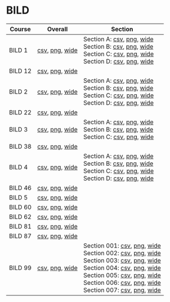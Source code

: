 # BILD

| Course | Overall | Section |
| ------ | ------- | ------- |
| BILD 1 | [csv](https://github.com/UCSD-Historical-Enrollment-Data/2023Winter/blob/main/overall/BILD%201.csv), [png](https://raw.githubusercontent.com/UCSD-Historical-Enrollment-Data/2023Winter/main/plot_overall/BILD%201.png), [wide](https://raw.githubusercontent.com/UCSD-Historical-Enrollment-Data/2023Winter/main/plot_overall_wide/BILD%201.png) | Section A: [csv](https://github.com/UCSD-Historical-Enrollment-Data/2023Winter/blob/main/section/BILD%201_A.csv), [png](https://raw.githubusercontent.com/UCSD-Historical-Enrollment-Data/2023Winter/main/plot_section/BILD%201_A.png), [wide](https://raw.githubusercontent.com/UCSD-Historical-Enrollment-Data/2023Winter/main/plot_section_wide/BILD%201_A.png)<br>Section B: [csv](https://github.com/UCSD-Historical-Enrollment-Data/2023Winter/blob/main/section/BILD%201_B.csv), [png](https://raw.githubusercontent.com/UCSD-Historical-Enrollment-Data/2023Winter/main/plot_section/BILD%201_B.png), [wide](https://raw.githubusercontent.com/UCSD-Historical-Enrollment-Data/2023Winter/main/plot_section_wide/BILD%201_B.png)<br>Section C: [csv](https://github.com/UCSD-Historical-Enrollment-Data/2023Winter/blob/main/section/BILD%201_C.csv), [png](https://raw.githubusercontent.com/UCSD-Historical-Enrollment-Data/2023Winter/main/plot_section/BILD%201_C.png), [wide](https://raw.githubusercontent.com/UCSD-Historical-Enrollment-Data/2023Winter/main/plot_section_wide/BILD%201_C.png)<br>Section D: [csv](https://github.com/UCSD-Historical-Enrollment-Data/2023Winter/blob/main/section/BILD%201_D.csv), [png](https://raw.githubusercontent.com/UCSD-Historical-Enrollment-Data/2023Winter/main/plot_section/BILD%201_D.png), [wide](https://raw.githubusercontent.com/UCSD-Historical-Enrollment-Data/2023Winter/main/plot_section_wide/BILD%201_D.png) |
| BILD 12 | [csv](https://github.com/UCSD-Historical-Enrollment-Data/2023Winter/blob/main/overall/BILD%2012.csv), [png](https://raw.githubusercontent.com/UCSD-Historical-Enrollment-Data/2023Winter/main/plot_overall/BILD%2012.png), [wide](https://raw.githubusercontent.com/UCSD-Historical-Enrollment-Data/2023Winter/main/plot_overall_wide/BILD%2012.png) |  |
| BILD 2 | [csv](https://github.com/UCSD-Historical-Enrollment-Data/2023Winter/blob/main/overall/BILD%202.csv), [png](https://raw.githubusercontent.com/UCSD-Historical-Enrollment-Data/2023Winter/main/plot_overall/BILD%202.png), [wide](https://raw.githubusercontent.com/UCSD-Historical-Enrollment-Data/2023Winter/main/plot_overall_wide/BILD%202.png) | Section A: [csv](https://github.com/UCSD-Historical-Enrollment-Data/2023Winter/blob/main/section/BILD%202_A.csv), [png](https://raw.githubusercontent.com/UCSD-Historical-Enrollment-Data/2023Winter/main/plot_section/BILD%202_A.png), [wide](https://raw.githubusercontent.com/UCSD-Historical-Enrollment-Data/2023Winter/main/plot_section_wide/BILD%202_A.png)<br>Section B: [csv](https://github.com/UCSD-Historical-Enrollment-Data/2023Winter/blob/main/section/BILD%202_B.csv), [png](https://raw.githubusercontent.com/UCSD-Historical-Enrollment-Data/2023Winter/main/plot_section/BILD%202_B.png), [wide](https://raw.githubusercontent.com/UCSD-Historical-Enrollment-Data/2023Winter/main/plot_section_wide/BILD%202_B.png)<br>Section C: [csv](https://github.com/UCSD-Historical-Enrollment-Data/2023Winter/blob/main/section/BILD%202_C.csv), [png](https://raw.githubusercontent.com/UCSD-Historical-Enrollment-Data/2023Winter/main/plot_section/BILD%202_C.png), [wide](https://raw.githubusercontent.com/UCSD-Historical-Enrollment-Data/2023Winter/main/plot_section_wide/BILD%202_C.png)<br>Section D: [csv](https://github.com/UCSD-Historical-Enrollment-Data/2023Winter/blob/main/section/BILD%202_D.csv), [png](https://raw.githubusercontent.com/UCSD-Historical-Enrollment-Data/2023Winter/main/plot_section/BILD%202_D.png), [wide](https://raw.githubusercontent.com/UCSD-Historical-Enrollment-Data/2023Winter/main/plot_section_wide/BILD%202_D.png) |
| BILD 22 | [csv](https://github.com/UCSD-Historical-Enrollment-Data/2023Winter/blob/main/overall/BILD%2022.csv), [png](https://raw.githubusercontent.com/UCSD-Historical-Enrollment-Data/2023Winter/main/plot_overall/BILD%2022.png), [wide](https://raw.githubusercontent.com/UCSD-Historical-Enrollment-Data/2023Winter/main/plot_overall_wide/BILD%2022.png) |  |
| BILD 3 | [csv](https://github.com/UCSD-Historical-Enrollment-Data/2023Winter/blob/main/overall/BILD%203.csv), [png](https://raw.githubusercontent.com/UCSD-Historical-Enrollment-Data/2023Winter/main/plot_overall/BILD%203.png), [wide](https://raw.githubusercontent.com/UCSD-Historical-Enrollment-Data/2023Winter/main/plot_overall_wide/BILD%203.png) | Section A: [csv](https://github.com/UCSD-Historical-Enrollment-Data/2023Winter/blob/main/section/BILD%203_A.csv), [png](https://raw.githubusercontent.com/UCSD-Historical-Enrollment-Data/2023Winter/main/plot_section/BILD%203_A.png), [wide](https://raw.githubusercontent.com/UCSD-Historical-Enrollment-Data/2023Winter/main/plot_section_wide/BILD%203_A.png)<br>Section B: [csv](https://github.com/UCSD-Historical-Enrollment-Data/2023Winter/blob/main/section/BILD%203_B.csv), [png](https://raw.githubusercontent.com/UCSD-Historical-Enrollment-Data/2023Winter/main/plot_section/BILD%203_B.png), [wide](https://raw.githubusercontent.com/UCSD-Historical-Enrollment-Data/2023Winter/main/plot_section_wide/BILD%203_B.png)<br>Section C: [csv](https://github.com/UCSD-Historical-Enrollment-Data/2023Winter/blob/main/section/BILD%203_C.csv), [png](https://raw.githubusercontent.com/UCSD-Historical-Enrollment-Data/2023Winter/main/plot_section/BILD%203_C.png), [wide](https://raw.githubusercontent.com/UCSD-Historical-Enrollment-Data/2023Winter/main/plot_section_wide/BILD%203_C.png) |
| BILD 38 | [csv](https://github.com/UCSD-Historical-Enrollment-Data/2023Winter/blob/main/overall/BILD%2038.csv), [png](https://raw.githubusercontent.com/UCSD-Historical-Enrollment-Data/2023Winter/main/plot_overall/BILD%2038.png), [wide](https://raw.githubusercontent.com/UCSD-Historical-Enrollment-Data/2023Winter/main/plot_overall_wide/BILD%2038.png) |  |
| BILD 4 | [csv](https://github.com/UCSD-Historical-Enrollment-Data/2023Winter/blob/main/overall/BILD%204.csv), [png](https://raw.githubusercontent.com/UCSD-Historical-Enrollment-Data/2023Winter/main/plot_overall/BILD%204.png), [wide](https://raw.githubusercontent.com/UCSD-Historical-Enrollment-Data/2023Winter/main/plot_overall_wide/BILD%204.png) | Section A: [csv](https://github.com/UCSD-Historical-Enrollment-Data/2023Winter/blob/main/section/BILD%204_A.csv), [png](https://raw.githubusercontent.com/UCSD-Historical-Enrollment-Data/2023Winter/main/plot_section/BILD%204_A.png), [wide](https://raw.githubusercontent.com/UCSD-Historical-Enrollment-Data/2023Winter/main/plot_section_wide/BILD%204_A.png)<br>Section B: [csv](https://github.com/UCSD-Historical-Enrollment-Data/2023Winter/blob/main/section/BILD%204_B.csv), [png](https://raw.githubusercontent.com/UCSD-Historical-Enrollment-Data/2023Winter/main/plot_section/BILD%204_B.png), [wide](https://raw.githubusercontent.com/UCSD-Historical-Enrollment-Data/2023Winter/main/plot_section_wide/BILD%204_B.png)<br>Section C: [csv](https://github.com/UCSD-Historical-Enrollment-Data/2023Winter/blob/main/section/BILD%204_C.csv), [png](https://raw.githubusercontent.com/UCSD-Historical-Enrollment-Data/2023Winter/main/plot_section/BILD%204_C.png), [wide](https://raw.githubusercontent.com/UCSD-Historical-Enrollment-Data/2023Winter/main/plot_section_wide/BILD%204_C.png)<br>Section D: [csv](https://github.com/UCSD-Historical-Enrollment-Data/2023Winter/blob/main/section/BILD%204_D.csv), [png](https://raw.githubusercontent.com/UCSD-Historical-Enrollment-Data/2023Winter/main/plot_section/BILD%204_D.png), [wide](https://raw.githubusercontent.com/UCSD-Historical-Enrollment-Data/2023Winter/main/plot_section_wide/BILD%204_D.png) |
| BILD 46 | [csv](https://github.com/UCSD-Historical-Enrollment-Data/2023Winter/blob/main/overall/BILD%2046.csv), [png](https://raw.githubusercontent.com/UCSD-Historical-Enrollment-Data/2023Winter/main/plot_overall/BILD%2046.png), [wide](https://raw.githubusercontent.com/UCSD-Historical-Enrollment-Data/2023Winter/main/plot_overall_wide/BILD%2046.png) |  |
| BILD 5 | [csv](https://github.com/UCSD-Historical-Enrollment-Data/2023Winter/blob/main/overall/BILD%205.csv), [png](https://raw.githubusercontent.com/UCSD-Historical-Enrollment-Data/2023Winter/main/plot_overall/BILD%205.png), [wide](https://raw.githubusercontent.com/UCSD-Historical-Enrollment-Data/2023Winter/main/plot_overall_wide/BILD%205.png) |  |
| BILD 60 | [csv](https://github.com/UCSD-Historical-Enrollment-Data/2023Winter/blob/main/overall/BILD%2060.csv), [png](https://raw.githubusercontent.com/UCSD-Historical-Enrollment-Data/2023Winter/main/plot_overall/BILD%2060.png), [wide](https://raw.githubusercontent.com/UCSD-Historical-Enrollment-Data/2023Winter/main/plot_overall_wide/BILD%2060.png) |  |
| BILD 62 | [csv](https://github.com/UCSD-Historical-Enrollment-Data/2023Winter/blob/main/overall/BILD%2062.csv), [png](https://raw.githubusercontent.com/UCSD-Historical-Enrollment-Data/2023Winter/main/plot_overall/BILD%2062.png), [wide](https://raw.githubusercontent.com/UCSD-Historical-Enrollment-Data/2023Winter/main/plot_overall_wide/BILD%2062.png) |  |
| BILD 81 | [csv](https://github.com/UCSD-Historical-Enrollment-Data/2023Winter/blob/main/overall/BILD%2081.csv), [png](https://raw.githubusercontent.com/UCSD-Historical-Enrollment-Data/2023Winter/main/plot_overall/BILD%2081.png), [wide](https://raw.githubusercontent.com/UCSD-Historical-Enrollment-Data/2023Winter/main/plot_overall_wide/BILD%2081.png) |  |
| BILD 87 | [csv](https://github.com/UCSD-Historical-Enrollment-Data/2023Winter/blob/main/overall/BILD%2087.csv), [png](https://raw.githubusercontent.com/UCSD-Historical-Enrollment-Data/2023Winter/main/plot_overall/BILD%2087.png), [wide](https://raw.githubusercontent.com/UCSD-Historical-Enrollment-Data/2023Winter/main/plot_overall_wide/BILD%2087.png) |  |
| BILD 99 | [csv](https://github.com/UCSD-Historical-Enrollment-Data/2023Winter/blob/main/overall/BILD%2099.csv), [png](https://raw.githubusercontent.com/UCSD-Historical-Enrollment-Data/2023Winter/main/plot_overall/BILD%2099.png), [wide](https://raw.githubusercontent.com/UCSD-Historical-Enrollment-Data/2023Winter/main/plot_overall_wide/BILD%2099.png) | Section 001: [csv](https://github.com/UCSD-Historical-Enrollment-Data/2023Winter/blob/main/section/BILD%2099_001.csv), [png](https://raw.githubusercontent.com/UCSD-Historical-Enrollment-Data/2023Winter/main/plot_section/BILD%2099_001.png), [wide](https://raw.githubusercontent.com/UCSD-Historical-Enrollment-Data/2023Winter/main/plot_section_wide/BILD%2099_001.png)<br>Section 002: [csv](https://github.com/UCSD-Historical-Enrollment-Data/2023Winter/blob/main/section/BILD%2099_002.csv), [png](https://raw.githubusercontent.com/UCSD-Historical-Enrollment-Data/2023Winter/main/plot_section/BILD%2099_002.png), [wide](https://raw.githubusercontent.com/UCSD-Historical-Enrollment-Data/2023Winter/main/plot_section_wide/BILD%2099_002.png)<br>Section 003: [csv](https://github.com/UCSD-Historical-Enrollment-Data/2023Winter/blob/main/section/BILD%2099_003.csv), [png](https://raw.githubusercontent.com/UCSD-Historical-Enrollment-Data/2023Winter/main/plot_section/BILD%2099_003.png), [wide](https://raw.githubusercontent.com/UCSD-Historical-Enrollment-Data/2023Winter/main/plot_section_wide/BILD%2099_003.png)<br>Section 004: [csv](https://github.com/UCSD-Historical-Enrollment-Data/2023Winter/blob/main/section/BILD%2099_004.csv), [png](https://raw.githubusercontent.com/UCSD-Historical-Enrollment-Data/2023Winter/main/plot_section/BILD%2099_004.png), [wide](https://raw.githubusercontent.com/UCSD-Historical-Enrollment-Data/2023Winter/main/plot_section_wide/BILD%2099_004.png)<br>Section 005: [csv](https://github.com/UCSD-Historical-Enrollment-Data/2023Winter/blob/main/section/BILD%2099_005.csv), [png](https://raw.githubusercontent.com/UCSD-Historical-Enrollment-Data/2023Winter/main/plot_section/BILD%2099_005.png), [wide](https://raw.githubusercontent.com/UCSD-Historical-Enrollment-Data/2023Winter/main/plot_section_wide/BILD%2099_005.png)<br>Section 006: [csv](https://github.com/UCSD-Historical-Enrollment-Data/2023Winter/blob/main/section/BILD%2099_006.csv), [png](https://raw.githubusercontent.com/UCSD-Historical-Enrollment-Data/2023Winter/main/plot_section/BILD%2099_006.png), [wide](https://raw.githubusercontent.com/UCSD-Historical-Enrollment-Data/2023Winter/main/plot_section_wide/BILD%2099_006.png)<br>Section 007: [csv](https://github.com/UCSD-Historical-Enrollment-Data/2023Winter/blob/main/section/BILD%2099_007.csv), [png](https://raw.githubusercontent.com/UCSD-Historical-Enrollment-Data/2023Winter/main/plot_section/BILD%2099_007.png), [wide](https://raw.githubusercontent.com/UCSD-Historical-Enrollment-Data/2023Winter/main/plot_section_wide/BILD%2099_007.png) |
